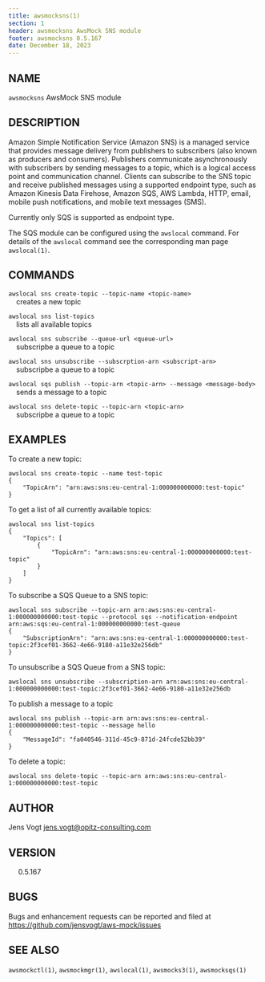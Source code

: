 ```yaml
---
title: awsmocksns(1)
section: 1
header: awsmocksns AwsMock SNS module
footer: awsmocksns 0.5.167
date: December 18, 2023
---
```


## NAME
```awsmocksns``` AwsMock SNS module

## DESCRIPTION
Amazon Simple Notification Service (Amazon SNS) is a managed service that provides message delivery from publishers to 
subscribers (also known as producers and consumers). Publishers communicate asynchronously with subscribers by sending 
messages to a topic, which is a logical access point and communication channel. Clients can subscribe to the SNS topic 
and receive published messages using a supported endpoint type, such as Amazon Kinesis Data Firehose, Amazon SQS, AWS 
Lambda, HTTP, email, mobile push notifications, and mobile text messages (SMS).

Currently only SQS is supported as endpoint type.

The SQS module can be configured using the ```awslocal``` command. For details of the ```awslocal``` command see the 
corresponding man page ```awslocal(1)```.

## COMMANDS

```awslocal sns create-topic --topic-name <topic-name>```  
&nbsp;&nbsp;&nbsp;&nbsp;creates a new topic

```awslocal sns list-topics```  
&nbsp;&nbsp;&nbsp;&nbsp;lists all available topics

```awslocal sns subscribe --queue-url <queue-url>```  
&nbsp;&nbsp;&nbsp;&nbsp;subscripbe a queue to a topic

```awslocal sns unsubscribe --subscrption-arn <subscript-arn>```  
&nbsp;&nbsp;&nbsp;&nbsp;subscripbe a queue to a topic

```awslocal sqs publish --topic-arn <topic-arn> --message <message-body>```  
&nbsp;&nbsp;&nbsp;&nbsp;sends a message to a topic

```awslocal sns delete-topic --topic-arn <topic-arn>```  
&nbsp;&nbsp;&nbsp;&nbsp;subscripbe a queue to a topic

## EXAMPLES

To create a new topic:
```
awslocal sns create-topic --name test-topic
{
    "TopicArn": "arn:aws:sns:eu-central-1:000000000000:test-topic"
}
```

To get a list of all currently available topics:
```
awslocal sns list-topics
{
    "Topics": [
        {
            "TopicArn": "arn:aws:sns:eu-central-1:000000000000:test-topic"
        }
    ]
}
```

To subscribe a SQS Queue to a SNS topic:
```
awslocal sns subscribe --topic-arn arn:aws:sns:eu-central-1:000000000000:test-topic --protocol sqs --notification-endpoint arn:aws:sqs:eu-central-1:000000000000:test-queue
{
    "SubscriptionArn": "arn:aws:sns:eu-central-1:000000000000:test-topic:2f3cef01-3662-4e66-9180-a11e32e256db"
}
```

To unsubscribe a SQS Queue from a SNS topic:
```
awslocal sns unsubscribe --subscription-arn arn:aws:sns:eu-central-1:000000000000:test-topic:2f3cef01-3662-4e66-9180-a11e32e256db
```

To publish a message to a topic
```
awslocal sns publish --topic-arn arn:aws:sns:eu-central-1:000000000000:test-topic --message hello
{
    "MessageId": "fa040546-311d-45c9-871d-24fcde52bb39"
}
```

To delete a topic:
```
awslocal sns delete-topic --topic-arn arn:aws:sns:eu-central-1:000000000000:test-topic
```

## AUTHOR

Jens Vogt <jens.vogt@opitz-consulting.com>

## VERSION
&nbsp;&nbsp;&nbsp;&nbsp; 0.5.167

## BUGS

Bugs and enhancement requests can be reported and filed at https://github.com/jensvogt/aws-mock/issues

## SEE ALSO

```awsmockctl(1)```, ```awsmockmgr(1)```, ```awslocal(1)```, ```awsmocks3(1)```, ```awsmocksqs(1)```